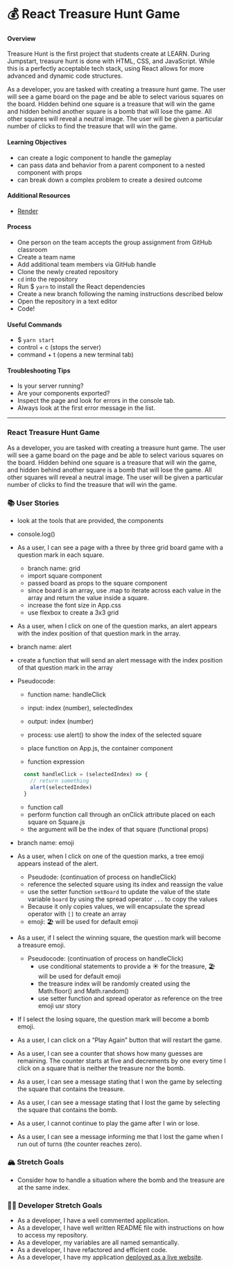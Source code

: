 # 💰 React Treasure Hunt Game

#### Overview

Treasure Hunt is the first project that students create at LEARN. During Jumpstart, treasure hunt is done with HTML, CSS, and JavaScript. While this is a perfectly acceptable tech stack, using React allows for more advanced and dynamic code structures.

As a developer, you are tasked with creating a treasure hunt game. The user will see a game board on the page and be able to select various squares on the board. Hidden behind one square is a treasure that will win the game and hidden behind another square is a bomb that will lose the game. All other squares will reveal a neutral image. The user will be given a particular number of clicks to find the treasure that will win the game.

#### Learning Objectives

- can create a logic component to handle the gameplay
- can pass data and behavior from a parent component to a nested component with props
- can break down a complex problem to create a desired outcome

#### Additional Resources

- [Render](https://render.com/docs/deploy-create-react-app)

#### Process

- One person on the team accepts the group assignment from GitHub classroom
- Create a team name
- Add additional team members via GitHub handle
- Clone the newly created repository
- `cd` into the repository
- Run $ `yarn` to install the React dependencies
- Create a new branch following the naming instructions described below
- Open the repository in a text editor
- Code!

#### Useful Commands

- $ `yarn start`
- control + c (stops the server)
- command + t (opens a new terminal tab)

#### Troubleshooting Tips

- Is your server running?
- Are your components exported?
- Inspect the page and look for errors in the console tab.
- Always look at the first error message in the list.

---

### React Treasure Hunt Game

As a developer, you are tasked with creating a treasure hunt game. The user will see a game board on the page and be able to select various squares on the board. Hidden behind one square is a treasure that will win the game, and hidden behind another square is a bomb that will lose the game. All other squares will reveal a neutral image. The user will be given a particular number of clicks to find the treasure that will win the game.

### 📚 User Stories

- look at the tools that are provided, the components
- console.log()

- As a user, I can see a page with a three by three grid board game with a question mark in each square.
    - branch name: grid
    - import square component
    - passed board as props to the square component
    - since board is an array, use .map to iterate across each value in the array and return the value inside a square.
    - increase the font size in App.css
    - use flexbox to create a 3x3 grid


- As a user, when I click on one of the question marks, an alert appears with the index position of that question mark in the array.
- branch name: alert
- create a function that will send an alert message with the index position of that question mark in the array
- Pseudocode:
  - function name: handleClick
  - input: index (number), selectedIndex
  - output: index (number)
  - process: use alert() to show the index of the selected square
  - place function on App.js, the container component

  - function expression
  ```js
    const handleClick = (selectedIndex) => {
      // return something
      alert(selectedIndex)
    }
  ```

  - function call
  - perform function call through an onClick attribute placed on each square on Square.js
  - the argument will be the index of that square (functional props)

- branch name: emoji

- As a user, when I click on one of the question marks, a tree emoji appears instead of the alert.
  - Pseudode: (continuation of process on handleClick)
  - reference the selected square using its index and reassign the value
  - use the setter function `setBoard` to update the value of the state variable `board` by using the spread operator `...` to copy the values
  - Because it only copies values, we will encapsulate the spread operator with `[]` to create an array
  - emoji: 🏖️ will be used for default emoji

- As a user, if I select the winning square, the question mark will become a treasure emoji. 
  - Pseudocode: (continuation of process on handleClick)
    - use conditional statements to provide a ☀️ for the treasure, 🏖️ will be used for default emoji
    - the treasure index will be randomly created using the Math.floor() and Math.random()
    - use setter function and spread operator as reference on the tree emoji usr story


- If I select the losing square, the question mark will become a bomb emoji.

- As a user, I can click on a “Play Again” button that will restart the game.
- As a user, I can see a counter that shows how many guesses are remaining. The counter starts at five and decrements by one every time I click on a square that is neither the treasure nor the bomb.
- As a user, I can see a message stating that I won the game by selecting the square that contains the treasure.
- As a user, I can see a message stating that I lost the game by selecting the square that contains the bomb.
- As a user, I cannot continue to play the game after I win or lose.
- As a user, I can see a message informing me that I lost the game when I run out of turns (the counter reaches zero).

### 🏔 Stretch Goals

- Consider how to handle a situation where the bomb and the treasure are at the same index.

### 👩‍💻 Developer Stretch Goals

- As a developer, I have a well commented application.
- As a developer, I have well written README file with instructions on how to access my repository.
- As a developer, my variables are all named semantically.
- As a developer, I have refactored and efficient code.
- As a developer, I have my application [deployed as a live website](https://render.com/docs/deploy-create-react-app).
